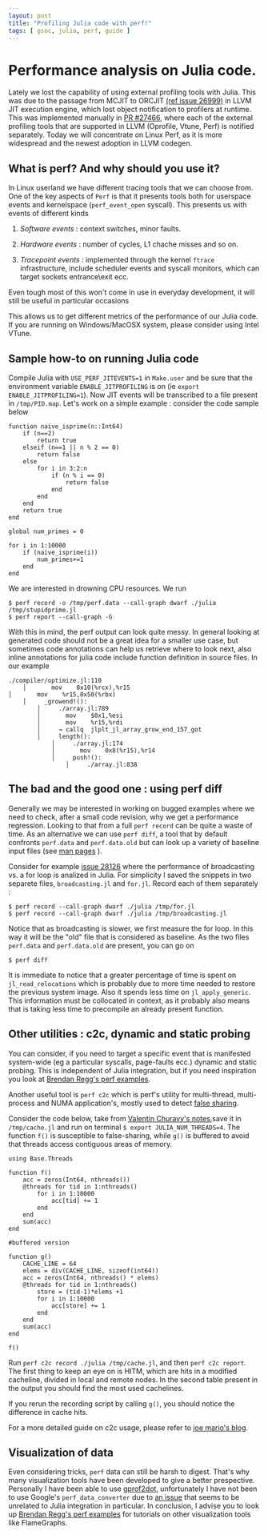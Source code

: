 ```yaml
---
layout: post
title: "Profiling Julia code with perf!"
tags: [ gsoc, julia, perf, guide ]
---
```


# Performance analysis on Julia code.

Lately we lost the capability of using external profiling tools with Julia. This was due to the passage from MCJIT to ORCJIT [(ref issue 26999)](https://github.com/JuliaLang/julia/issues/26999)
in LLVM JIT execution engine, which lost object notification to profilers at runtime. This was implemented manually in [PR #27466](https://github.com/JuliaLang/julia/pull/27466), where each of
the external profiling tools that are supported in LLVM (Oprofile, Vtune, Perf) is notified separately. Today we will concentrate on Linux Perf, as it is more widespread and the newest adoption in LLVM codegen.

## What is perf? And why should you use it?
In Linux userland we have different tracing tools that we can choose from. One of the key aspects of `Perf` is that it presents tools both for userspace events and kernelspace (`perf_event_open` syscall).
This presents us with events of different kinds

1) *Software events* : context switches, minor faults.

2) *Hardware events* : number of cycles, L1 chache misses and so on.

3) *Tracepoint events* : implemented through the kernel `ftrace` infrastructure, include scheduler events and syscall monitors, which can target sockets entrance\exit ecc.

Even tough most of this won't come in use in everyday development, it will still be useful in particular occasions

This allows us to get different metrics of the performance of our Julia code. If you are running on Windows/MacOSX system, please consider using Intel VTune.

## Sample how-to on running Julia code

Compile Julia with `USE_PERF_JITEVENTS=1` in `Make.user` and be sure that the environment variable `ENABLE_JITPROFILING` is on (ie `export ENABLE_JITPROFILING=1`).
Now JIT events will be transcribed to a file present in `/tmp/PID.map`. Let's work on a simple example : consider the code sample below

```
function naive_isprime(n::Int64)
    if (n==2)
        return true
    elseif (n==1 || n % 2 == 0)
        return false
    else
        for i in 3:2:n
            if (n % i == 0)
                return false
            end
        end
    end
    return true
end

global num_primes = 0

for i in 1:10000
    if (naive_isprime(i))
        num_primes+=1
    end
end
```
We are interested in drowning CPU resources. We run
```
$ perf record -o /tmp/perf.data --call-graph dwarf ./julia /tmp/stupidprime.jl
$ perf report --call-graph -G
```
With this in mind, the perf output can look quite messy. In general looking at generated code should not be a great idea for a smaller use case, but sometimes code annotations can help us
retrieve where to look next, also inline annotations for julia code include function definition in source files. In our example

```
./compiler/optimize.jl:110
    │       mov    0x10(%rcx),%r15
│       mov    %r15,0x50(%rbx)
    │     _growend!():
        │     ./array.jl:789
        │       mov    $0x1,%esi
        │       mov    %r15,%rdi
        │     → callq  jlplt_jl_array_grow_end_157_got
        │     length():
            │     ./array.jl:174
            │       mov    0x8(%r15),%r14
            │     push!():
                │     ./array.jl:838
```
## The bad and the good one : using perf diff

Generally we may be interested in working on bugged examples where we need to check, after a small code revision, why we get a performance regression.
Looking to that from a full `perf record` can be quite a waste of time.
As an alternative we can use `perf diff`, a tool that by default confronts `perf.data` and `perf.data.old` but can look up a variety of baseline input files (see [man pages](https://linux.die.net/man/1/perf-diff) ).

Consider for example [issue 28126](https://github.com/JuliaLang/julia/issues/28126) where the performance of broadcasting vs. a for loop is analized in Julia.
For simplicity I saved the snippets in two separete files, `broadcasting.jl` and `for.jl`. Record each of them separately :
```
$ perf record --call-graph dwarf ./julia /tmp/for.jl
$ perf record --call-graph dwarf ./julia /tmp/broadcasting.jl
```
Notice that as broadcasting is slower, we first measure the for loop. In this way it will be the "old" file that is considered as baseline.
As the two files `perf.data` and `perf.data.old` are present, you can go on
```
$ perf diff
```
It is immediate to notice that a greater percentage of time is spent on `jl_read_relocations` which is probably due to more time needed to restore the previous system image.
Also it spends less time on `jl_apply_generic`. This information must be collocated in context, as it probably also means that is taking less time to precompile an already present function.

## Other utilities : c2c, dynamic and static probing

You can consider, if you need to target a specific event that is manifested system-wide (eg a particular syscalls, page-faults ecc.) dynamic and static probing. This is independent of Julia integration,
but if you need inspiration you look at [Brendan Regg's perf examples](www.brendangregg.com/perf.html).

Another useful tool is `perf c2c` which is perf's utility for multi-thread, multi-process and NUMA application's, mostly used to detect [false sharing](https://software.intel.com/en-us/articles/avoiding-and-identifying-false-sharing-among-threads).

Consider the code below, take from [Valentin Churavy's notes](http://slides.com/valentinchuravy/julia-parallelism#/5/8),save it in `/tmp/cache.jl` and run on terminal `$ export JULIA_NUM_THREADS=4`.
The function `f()` is susceptible to false-sharing, while `g()` is buffered to avoid that threads access contiguous areas of memory.

```
using Base.Threads

function f()
    acc = zeros(Int64, nthreads())
    @threads for tid in 1:nthreads()
        for i in 1:10000
            acc[tid] += 1
        end
    end
    sum(acc)
end

#buffered version

function g()
    CACHE_LINE = 64
    elems = div(CACHE_LINE, sizeof(int64))
    acc = zeros(Int64, nthreads() * elems)
    @threads for tid in 1:nthreads()
        store = (tid-1)*elems +1
        for i in 1:10000
            acc[store] += 1
        end
    end
    sum(acc)
end

f()
```

Run `perf c2c record ./julia /tmp/cache.jl`, and then `perf c2c report`.
The first thing to keep an eye on is HITM, which are hits in a modified cacheline, divided in local and remote nodes.
In the second table present in the output you should find the most used cachelines.

If you rerun the recording script by calling `g()`, you should notice the difference in cache hits.

For a more detailed guide on c2c usage, please refer to [joe mario's blog](https://joemario.github.io/blog/2016/09/01/c2c-blog/).

## Visualization of data
Even considering tricks, `perf` data can still be harsh to digest. That's why many visualization tools have been developed to give a better prespective.
Personally I have been able to use [gprof2dot](https://github.com/jrfonseca/gprof2dot), unfortunately I have not been to use Google's `perf_data_converter` due to [an issue](https://github.com/google/perf_data_converter/issues/40) that seems to be unrelated to Julia integration in particular.
In conclusion, I advise you to look up [Brendan Regg's perf examples](www.brendangregg.com/perf.html) for tutorials on other visualization tools like FlameGraphs.
